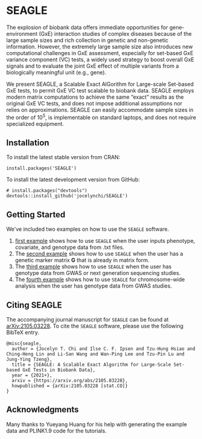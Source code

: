# SEAGLE

The explosion of biobank data offers immediate opportunities for gene-environment (GxE) interaction studies of complex diseases because of the large sample sizes and rich collection in genetic and non-genetic information. 
However, the extremely large sample size also introduces new computational challenges in GxE assessment, especially for set-based GxE variance component (VC) tests, a widely used strategy to boost overall GxE signals and to evaluate the joint GxE effect of multiple variants from a biologically meaningful unit (e.g., gene). 

We present SEAGLE, a Scalable Exact AlGorithm for Large-scale Set-based GxE tests, to permit GxE VC test scalable to biobank data. SEAGLE employs modern matrix computations to achieve the same “exact” results as the original GxE VC tests, and does not impose additional assumptions nor relies on approximations. SEAGLE can easily accommodate sample sizes in the order of $10^5$, is implementable on standard laptops, and does not require specialized equipment. 

## Installation

To install the latest stable version from CRAN:

  ```{r}
install.packages('SEAGLE')
```

To install the latest development version from GitHub:

  ```{r}
# install.packages("devtools")
devtools::install_github('jocelynchi/SEAGLE')
```

## Getting Started

We've included two examples on how to use the `SEAGLE` software.  

1. [first example](articles/example1.html) shows how to use `SEAGLE` when the user inputs phenotype, covariate, and genotype data from .txt files.  
2. The [second example](articles/example2.html) shows how to use `SEAGLE` when the user has a genetic marker matrix **G** that is already in matrix form.  
3. The [third example](articles/example3.html) shows how to use `SEAGLE` when the user has genotype data from GWAS or next generation sequencing studies.
4. The [fourth example](articles/example4.html) shows how to use `SEAGLE` for chromosome-wide analysis when the user has genotype data from GWAS studies.

## Citing SEAGLE

The accompanying journal manuscript for `SEAGLE` can be found at [arXiv:2105.03228](https://arxiv.org/abs/2105.03228).  To cite the `SEAGLE` software, please use the following BibTeX entry.

```
@misc{seagle,
  author = {Jocelyn T. Chi and Ilse C. F. Ipsen and Tzu-Hung Hsiao and Ching-Heng Lin and Li-San Wang and Wan-Ping Lee and Tzu-Pin Lu and Jung-Ying Tzeng},
  title = {SEAGLE: A Scalable Exact Algorithm for Large-Scale Set-based GxE Tests in Biobank Data},
  year = {2021+},
  arxiv = {https://arxiv.org/abs/2105.03228},
  howpublished = {arXiv:2105.03228 [stat.CO]}
}
```

## Acknowledgments

Many thanks to Yueyang Huang for his help with generating the example data and PLINK1.9 code for the tutorials.

